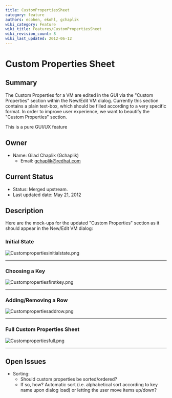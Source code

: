 ```yaml
---
title: CustomPropertiesSheet
category: feature
authors: ecohen, ekohl, gchaplik
wiki_category: Feature
wiki_title: Features/CustomPropertiesSheet
wiki_revision_count: 8
wiki_last_updated: 2012-06-12
---
```


# Custom Properties Sheet

## Summary

The Custom Properties for a VM are edited in the GUI via the "Custom Properties" section within the New/Edit VM dialog. Currently this section contains a plain text-box, which should be filled according to a very specific format. In order to improve user experience, we want to beautify the "Custom Properties" section.

This is a pure GUI/UX feature

## Owner

*   Name: Gilad Chaplik (Gchaplik)
    -   Email: <gchaplik@redhat.com>

## Current Status

*   Status: Merged upstream.
*   Last updated date: May 21, 2012

## Description

Here are the mock-ups for the updated "Custom Properties" section as it should appear in the New/Edit VM dialog:

### Initial State

![](/images/wiki/Custompropertiesinitialstate.png "Custompropertiesinitialstate.png")

------------------------------------------------------------------------

### Choosing a Key

![](/images/wiki/Custompropertiesfirstkey.png "Custompropertiesfirstkey.png")

------------------------------------------------------------------------

### Adding/Removing a Row

![](/images/wiki/Custompropertiesaddrow.png "Custompropertiesaddrow.png")

------------------------------------------------------------------------

### Full Custom Properties Sheet

![](/images/wiki/Custompropertiesfull.png "Custompropertiesfull.png")

------------------------------------------------------------------------

## Open Issues

*   Sorting:
    -   Should custom properties be sorted/ordered?
    -   If so, how? Automatic sort (i.e. alphabetical sort according to key name upon dialog load) or letting the user move items up/down?

